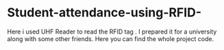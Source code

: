 # Student-attendance-using-RFID-
Here i used UHF Reader to read the RFID tag . I prepared it for a university along with some other friends. Here you can find the whole project code.  
